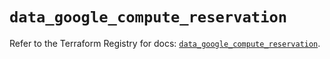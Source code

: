 # `data_google_compute_reservation`

Refer to the Terraform Registry for docs: [`data_google_compute_reservation`](https://registry.terraform.io/providers/hashicorp/google/6.40.0/docs/data-sources/compute_reservation).
